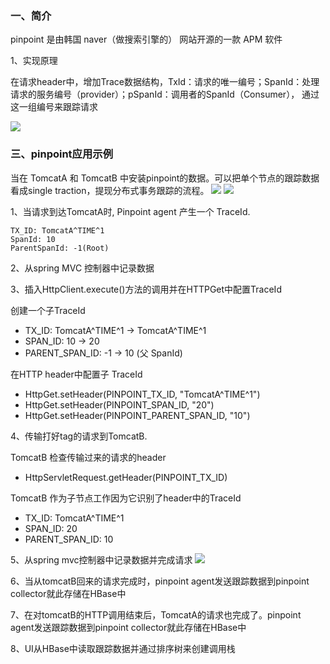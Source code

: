 ### 一、简介

pinpoint 是由韩国 naver（做搜索引擎的） 网站开源的一款 APM 软件

1、实现原理

在请求header中，增加Trace数据结构，TxId：请求的唯一编号；SpanId：处理请求的服务编号（provider）；pSpanId：调用者的SpanId（Consumer），
通过这一组编号来跟踪请求

![](image/pinpoint-1.png)


### 三、pinpoint应用示例

当在 TomcatA 和 TomcatB 中安装pinpoint的数据。可以把单个节点的跟踪数据看成single traction，提现分布式事务跟踪的流程。
![](image/pinpoint-demo-1.png)
![](image/pinpoint-demo-2.png)

1、当请求到达TomcatA时, Pinpoint agent 产生一个 TraceId.

    TX_ID: TomcatA^TIME^1
    SpanId: 10
    ParentSpanId: -1(Root)

2、从spring MVC 控制器中记录数据

3、插入HttpClient.execute()方法的调用并在HTTPGet中配置TraceId

创建一个子TraceId

- TX_ID: TomcatA^TIME^1 -> TomcatA^TIME^1
- SPAN_ID: 10 -> 20
- PARENT_SPAN_ID: -1 -> 10 (父 SpanId)

在HTTP header中配置子 TraceId

- HttpGet.setHeader(PINPOINT_TX_ID, "TomcatA^TIME^1")
- HttpGet.setHeader(PINPOINT_SPAN_ID, "20")
- HttpGet.setHeader(PINPOINT_PARENT_SPAN_ID, "10")

4、传输打好tag的请求到TomcatB.

TomcatB 检查传输过来的请求的header
- HttpServletRequest.getHeader(PINPOINT_TX_ID)

TomcatB 作为子节点工作因为它识别了header中的TraceId
- TX_ID: TomcatA^TIME^1
- SPAN_ID: 20
- PARENT_SPAN_ID: 10

5、从spring mvc控制器中记录数据并完成请求
![](image/pinpoint-demo-3.png)

6、当从tomcatB回来的请求完成时，pinpoint agent发送跟踪数据到pinpoint collector就此存储在HBase中

7、在对tomcatB的HTTP调用结束后，TomcatA的请求也完成了。pinpoint agent发送跟踪数据到pinpoint collector就此存储在HBase中

8、UI从HBase中读取跟踪数据并通过排序树来创建调用栈
